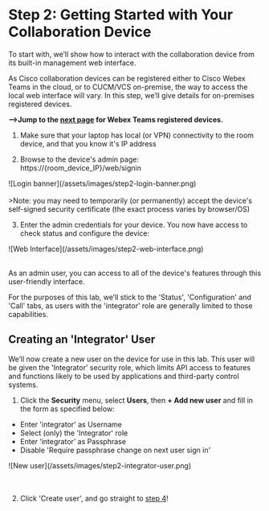 # Step 2: Getting Started with Your Collaboration Device

To start with, we’ll show how to interact with the collaboration device from its built-in management web interface.

As Cisco collaboration devices can be registered either to Cisco Webex Teams in the cloud, or to CUCM/VCS on-premise, the way to access the local web interface will vary. In this step, we’ll give details for on-premises registered devices.

**-->Jump to the [next page](https://learninglabs.cisco.com/lab/collab-xapi-intro/step/3) for Webex Teams registered devices.**

1. Make sure that your laptop has local (or VPN) connectivity to the room device, and that you know it's IP address

2. Browse to the device's admin page:  https://{room_device_IP}/web/signin

  <div align="left">![Login banner](/assets/images/step2-login-banner.png)</div><br/>
  >Note: you may need to temporarily (or permanently) accept the device's self-signed security certificate (the exact process varies by browser/OS)

3. Enter the admin credentials for your device. You now have access to check status and configure the device:

  <div align="left">![Web Interface](/assets/images/step2-web-interface.png)</div><br/>

As an admin user, you can access to all of the device's features through this user-friendly interface.

For the purposes of this lab, we’ll stick to the 'Status', 'Configuration' and 'Call' tabs, as users with the 'integrator' role are generally limited to those capabilities.

## Creating an 'Integrator' User

We’ll now create a new user on the device for use in this lab.  This user will be given the 'Integrator' security role, which limits API access to features and functions likely to be used by applications and third-party control systems.

1. Click the **Security** menu, select **Users**, then **+ Add new user** and fill in the form as specified below:
  - Enter 'integrator' as Username
  - Select (only) the 'Integrator' role
  - Enter ‘integrator’ as Passphrase
  - Disable 'Require passphrase change on next user sign in'
<div align="left">![New user](/assets/images/step2-integrator-user.png)</div><br/><br/>

2. Click 'Create user', and go straight to [step 4](https://learninglabs.cisco.com/lab/collab-xapi-intro/step/4)!
